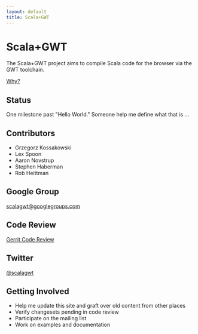 ```yaml
---
layout: default
title: Scala+GWT
---
```


Scala+GWT
=========

The Scala+GWT project aims to compile Scala code for the browser
via the GWT toolchain.

[Why?](why)

Status
------

One milestone past "Hello World."  Someone help me define what that
is ...

Contributors
------------

* Grzegorz Kossakowski
* Lex Spoon
* Aaron Novstrup
* Stephen Haberman
* Rob Heittman

Google Group
------------
[scalagwt@googlegroups.com](http://groups.google.com/group/scalagwt)

Code Review
-----------
[Gerrit Code Review](http://review.source.gogoego.com)

Twitter
-------

[@scalagwt](http://twitter.com/scalagwt)

Getting Involved
----------------

* Help me update this site and graft over old content from other places
* Verify changesets pending in code review
* Participate on the mailing list
* Work on examples and documentation
